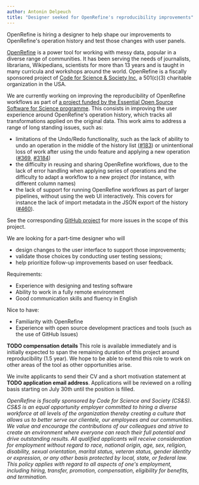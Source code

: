 ```yaml
---
author: Antonin Delpeuch
title: "Designer seeked for OpenRefine's reproducibility improvements"
---
```


OpenRefine is hiring a designer to help shape our improvements to OpenRefine's operation history and test those changes with user panels.
<!--truncate-->

[OpenRefine](https://openrefine.org/) is a power tool for working with messy data, popular in a diverse range of communities. It has been serving the needs of journalists, librarians, Wikipedians, scientists for more than 13 years and is taught in many curricula and workshops around the world. OpenRefine is a fiscally sponsored project of [Code for Science & Society Inc](https://codeforscience.org/), a 501(c)(3) charitable organization in the USA.

We are currently working on improving the reproducibility of OpenRefine workflows as part of [a project funded by the Essential Open Source Software for Science programme](https://chanzuckerberg.com/eoss/proposals/improving-openrefines-reproducibility/).
This consists in improving the user experience around OpenRefine's operation history, which tracks all transformations applied on the original data. This work aims to address a range of long standing issues, such as:
- limitations of the Undo/Redo functionality, such as the lack of ability to undo an operation in the middle of the history list ([#183](https://github.com/OpenRefine/OpenRefine/issues/183)) or unintentional loss of work after using the undo feature and
  applying a new operation ([#369](https://github.com/OpenRefine/OpenRefine/issues/369), [#3184](https://github.com/OpenRefine/OpenRefine/issues/3184))
- the difficulty in reusing and sharing OpenRefine workflows, due to the lack of error handling when applying series of operations and the difficulty to adapt a workflow to a new project (for instance, with different column names)
- the lack of support for running OpenRefine workflows as part of larger pipelines, without using the web UI interactively. This covers for instance the lack of import metadata in the JSON export of the history
  ([#460](https://github.com/OpenRefine/OpenRefine/issues/460)).

See the corresponding [GitHub project](https://github.com/orgs/OpenRefine/projects/6) for more issues in the scope of this project.

We are looking for a part-time designer who will
* design changes to the user interface to support those improvements;
* validate those choices by conducting user testing sessions;
* help prioritize follow-up improvements based on user feedback.

Requirements: 
* Experience with designing and testing software
* Ability to work in a fully remote environment
* Good communication skills and fluency in English

Nice to have:
* Familiarity with OpenRefine
* Experience with open source development practices and tools (such as the use of GitHub Issues)

**TODO compensation details**
This role is available immediately and is initially expected to span the remaining duration of this project around reproducibility (1.5 year). We hope to be able to extend this role to work on other areas of the tool as other opportunities arise.

We invite applicants to send their CV and a short motivation statement at **TODO application email address**. Applications will be reviewed on a rolling basis starting on July 30th until the position is filled.

*OpenRefine is fiscally sponsored by Code for Science and Society (CS&S). CS&S is an equal opportunity employer committed to hiring a diverse workforce at all levels of the organization thereby creating a culture that allows us to better serve our clientele, our employees and our communities. We value and encourage the contributions of our colleagues and strive to create an environment where everyone can reach their full potential and drive outstanding results. All qualified applicants will receive consideration for employment without regard to race, national origin, age, sex, religion, disability, sexual orientation, marital status, veteran status, gender identity or expression, or any other basis protected by local, state, or federal law. This policy applies with regard to all aspects of one's employment, including hiring, transfer, promotion, compensation, eligibility for benefits, and termination.*

